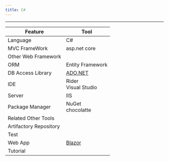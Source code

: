 ```yaml
---
title: C#
---
```


----
| Feature                | Tool                                                                      |
|------------------------|---------------------------------------------------------------------------|
| Language               | C#                                                                        |
| MVC FrameWork          | asp.net core                                                              |
| Other Web Framework    |                                                                           |
| ORM                    | Entity Framework                                                          |
| DB Access Library      | [ADO.NET](http://ado.net/)                                                |
| IDE                    | Rider<br/>Visual Studio                                                   |
| Server                 | IIS                                                                       |
| Package Manager        | NuGet<br/>chocolatte                                                      |
| Related Other Tools    |                                                                           |
| Artifactory Repository |                                                                           |
| Test                   |                                                                           |
| Web App                | [Blazor](https://dotnet.microsoft.com/en-us/apps/aspnet/web-apps/blazor)  |
| Tutorial               |                                                                           |

